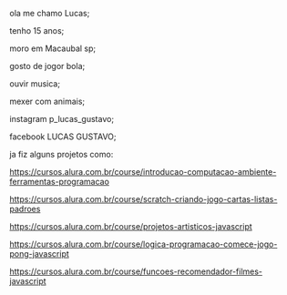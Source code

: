 ola me chamo Lucas;

tenho 15 anos;

moro em Macaubal sp;

gosto de jogor bola;

ouvir musica;

mexer com animais;

instagram   p_lucas_gustavo;

facebook    LUCAS GUSTAVO;

ja fiz alguns projetos como:

https://cursos.alura.com.br/course/introducao-computacao-ambiente-ferramentas-programacao

https://cursos.alura.com.br/course/scratch-criando-jogo-cartas-listas-padroes

https://cursos.alura.com.br/course/projetos-artisticos-javascript

https://cursos.alura.com.br/course/logica-programacao-comece-jogo-pong-javascript

https://cursos.alura.com.br/course/funcoes-recomendador-filmes-javascript
